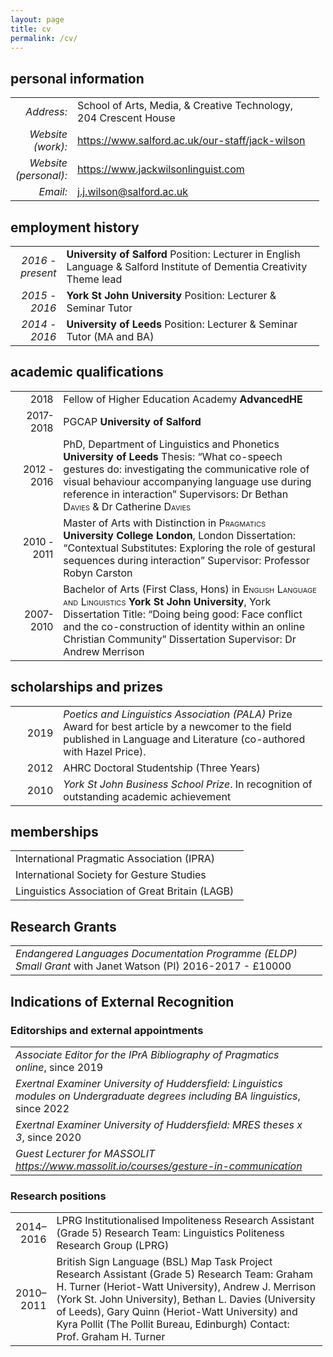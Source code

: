 ```yaml
---
layout: page
title: cv
permalink: /cv/
---
```



## personal information

<table style="width:98%;">
<colgroup>
<col style="width: 16%" />
<col style="width: 81%" />
</colgroup>
<tbody>
<tr class="odd">
<td style="text-align: right;"><em>Address: </em></td>
<td style="text-align: left;">School of Arts, Media, & Creative Technology, 204 Crescent House</td>
</tr>
<tr class="even">
<td style="text-align: right;"><em>Website (work): </em></td>
<td style="text-align: left;"><a href="https://www.salford.ac.uk/our-staff/jack-wilson">https://www.salford.ac.uk/our-staff/jack-wilson</a></td>
</tr>
<tr class="odd">
<td style="text-align: right;"><em>Website (personal): </em></td>
<td style="text-align: left;"><a href= "https://www.jackwilsonlinguist.com">https://www.jackwilsonlinguist.com</a></td>
</tr>
<tr class="even">
<td style="text-align: right;"><em>Email: </em></td>
<td style="text-align: left;"><a href="mailto:j.j.wilson@salford.ac.uk">j.j.wilson@salford.ac.uk</a></td>
</tr>
</tbody>
</table>

## employment history 

<table style="width:98%;">
<colgroup>
<col style="width: 16%" />
<col style="width: 81%" />
</colgroup>
<tbody>
<tr class="odd">
<td style="text-align: right;"><em>2016 - present</em></td>
<td style="text-align: left;"><strong>University of Salford</strong> Position: Lecturer in English Language &amp; Salford Institute of Dementia Creativity Theme lead</td>
</tr>
<tr class="even">
<td style="text-align: right;"><em>2015 - 2016</em></td>
<td style="text-align: left;"><strong>York St John University</strong> Position: Lecturer &amp; Seminar Tutor </td>
</tr>
<tr class="odd">
<td style="text-align: right;"><em>2014 - 2016</em></td>
<td style="text-align: left;"><strong>University of Leeds</strong> Position: Lecturer &amp; Seminar Tutor (MA and BA) </td>
</tr>
</tbody>
</table>

## academic qualifications

<table style="width:99%;">
<colgroup>
<col style="width: 15%" />
<col style="width: 83%" />
</colgroup>
<tbody>
<tr class="odd">
<td style="text-align: right;"><span class="smallcaps">2018</span></td>
<td style="text-align: left;">Fellow of Higher Education Academy <strong>AdvancedHE</strong></td>
</tr><tr class="even">
<td style="text-align: right;"><span class="smallcaps">2017-2018</span></td>
<td style="text-align: left;">PGCAP <strong>University of Salford</strong></td>
</tr>
<tr class="odd">
<td style="text-align: right;"><span class="smallcaps">2012 - 2016</span></td>
<td style="text-align: left;">PhD, Department of Linguistics and Phonetics <strong>University of Leeds</strong> Thesis: “What co-speech gestures do: investigating the communicative role of visual behaviour accompanying language use during reference in interaction” Supervisors: Dr Bethan <span class="smallcaps">Davies</span> &amp; Dr Catherine <span class="smallcaps">Davies</span></td>
</tr>
<tr class="even">
<td style="text-align: right;"><span class="smallcaps">2010 - 2011</span></td>
<td style="text-align: left;">Master of Arts with Distinction in <span class="smallcaps">Pragmatics</span> <strong>University College London</strong>, London Dissertation: “Contextual Substitutes: Exploring the role of gestural sequences during interaction” Supervisor: Professor Robyn Carston</td>
</tr>
<tr class="odd">
<td style="text-align: right;"><span class="smallcaps">2007-2010</span></td>
<td style="text-align: left;">Bachelor of Arts (First Class, Hons) in <span class="smallcaps">English Language and Linguistics</span> <strong>York St John University</strong>, York Dissertation Title: “Doing being good: Face conflict and the co-construction of identity within an online Christian Community” Dissertation Supervisor: Dr Andrew Merrison</td>
</tr>
</tbody>
</table>

## scholarships and prizes

<table style="width:99%;">
<colgroup>
<col style="width: 15%" />
<col style="width: 83%" />
</colgroup>
<tbody>
<tr class="odd">
<td style="text-align: right;">2019</td>
<td style="text-align: left;"><em> Poetics and Linguistics Association (PALA)</em> Prize Award for best article by a newcomer to the field published in Language and Literature (co-authored with Hazel Price).</tr>
<tr class="odd">
<td style="text-align: right;">2012</td>
<td style="text-align: left;">AHRC Doctoral Studentship (Three Years)</td>
</tr>
<tr class="even">
<td style="text-align: right;">2010</td>
<td style="text-align: left;"><em>York St John Business School Prize</em>. In recognition of outstanding academic achievement</td>
</tr>
</tbody>
</table>

## memberships

<table style="width:99%;">
<colgroup>
<col style="width: 98%" />
<col style="width: 2%" />
</colgroup>
<tbody>
<tr class="odd">
<td style="text-align: left;">International Pragmatic Association (IPRA)</td>
</tr>
<tr class="even">
<td style="text-align: left;">International Society for Gesture Studies</td>
</tr>
<tr class="odd">
<td style="text-align: left;">Linguistics Association of Great Britain (LAGB)</td>
</tr>
</tbody>
</table>

## Research Grants 

<table style="width:99%;">
<colgroup>
<col style="width: 98%" />
<col style="width: 2%" />
</colgroup>
<tbody>
<tr class="even">
<td style="text-align: left;"><em>Endangered Languages Documentation Programme (ELDP) Small Grant</em> with Janet Watson (PI) 2016-2017 - £10000</td>
</tr>
</tbody>
</table>

## Indications of External Recognition

### Editorships and external appointments

<table style="width:99%;">
<colgroup>
<col style="width: 98%" />
<col style="width: 2%" />
</colgroup>
<tbody>
<tr class="even">
<td style="text-align: left;"><em>Associate Editor for the IPrA Bibliography of Pragmatics online</em>, since 2019</td>
</tr>
<tr class="odd">
<td style="text-align: left;"><em>Exertnal Examiner University of Huddersfield: Linguistics modules on Undergraduate degrees including BA linguistics</em>, since 2022</td>
</tr>
<tr class="even">
<td style="text-align: left;"><em>Exertnal Examiner University of Huddersfield: MRES theses x 3</em>, since 2020</td>
<tr class="odd">
<td style="text-align: left;"><em>Guest Lecturer for MASSOLIT <a href = "https://www.massolit.io/courses/gesture-in-communication">https://www.massolit.io/courses/gesture-in-communication</a></em></td>
</tr>
</tbody>
</table>

### Research positions

<table style="width:99%;">
<colgroup>
<col style="width: 6%" />
<col style="width: 92%" />
</colgroup>
<tbody>
<tr class="odd">
<td style="text-align: right;">2014–2016</td>
<td style="text-align: left;">LPRG Institutionalised Impoliteness Research Assistant (Grade 5) Research Team: Linguistics Politeness Research Group (LPRG) </td>
</tr>
<tr class="even">
<td style="text-align: right;">2010–2011</td>
<td style="text-align: left;">British Sign Language (BSL) Map Task Project Research Assistant (Grade 5) Research Team: Graham H. Turner (Heriot-Watt University), Andrew J. Merrison (York St. John University), Bethan L. Davies (University of Leeds), Gary Quinn (Heriot-Watt University) and Kyra Pollit (The Pollit Bureau, Edinburgh) Contact: Prof. Graham H. Turner </td>
</tr>
</tbody>
</table>
